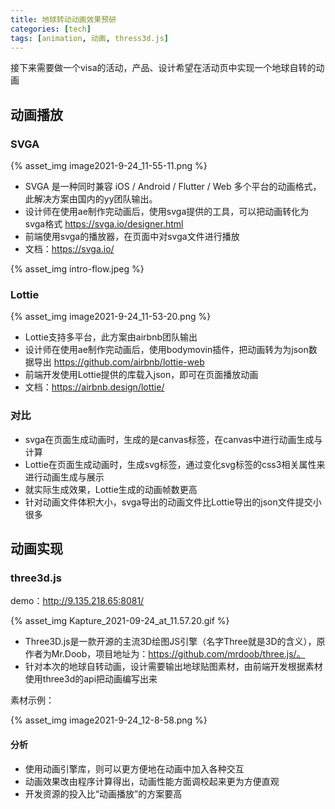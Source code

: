 ```yaml
---
title: 地球转动动画效果预研
categories: [tech]
tags: [animation, 动画, thress3d.js]
---
```


接下来需要做一个visa的活动，产品、设计希望在活动页中实现一个地球自转的动画

<escape><!-- more --></escape>

## 动画播放

### SVGA

{% asset_img image2021-9-24_11-55-11.png %}

- SVGA 是一种同时兼容 iOS / Android / Flutter / Web 多个平台的动画格式，此解决方案由国内的yy团队输出。
- 设计师在使用ae制作完动画后，使用svga提供的工具，可以把动画转化为svga格式 https://svga.io/designer.html
- 前端使用svga的播放器，在页面中对svga文件进行播放
- 文档：https://svga.io/

{% asset_img intro-flow.jpeg %}

### Lottie

{% asset_img image2021-9-24_11-53-20.png %}

- Lottie支持多平台，此方案由airbnb团队输出
- 设计师在使用ae制作完动画后，使用bodymovin插件，把动画转为为json数据导出 https://github.com/airbnb/lottie-web
- 前端开发使用Lottie提供的库载入json，即可在页面播放动画
- 文档：https://airbnb.design/lottie/

### 对比

- svga在页面生成动画时，生成的是canvas标签，在canvas中进行动画生成与计算
- Lottie在页面生成动画时，生成svg标签，通过变化svg标签的css3相关属性来进行动画生成与展示
- 就实际生成效果，Lottie生成的动画帧数更高
- 针对动画文件体积大小，svga导出的动画文件比Lottie导出的json文件提交小很多

## 动画实现

### three3d.js

demo：http://9.135.218.65:8081/

{% asset_img Kapture_2021-09-24_at_11.57.20.gif %}

- Three3D.js是一款开源的主流3D绘图JS引擎（名字Three就是3D的含义），原作者为Mr.Doob，项目地址为：https://github.com/mrdoob/three.js/。
- 针对本次的地球自转动画，设计需要输出地球贴图素材，由前端开发根据素材使用three3d的api把动画编写出来

素材示例：

{% asset_img image2021-9-24_12-8-58.png %}

#### 分析

- 使用动画引擎库，则可以更方便地在动画中加入各种交互
- 动画效果改由程序计算得出，动画性能方面调校起来更为方便直观
- 开发资源的投入比“动画播放”的方案要高
